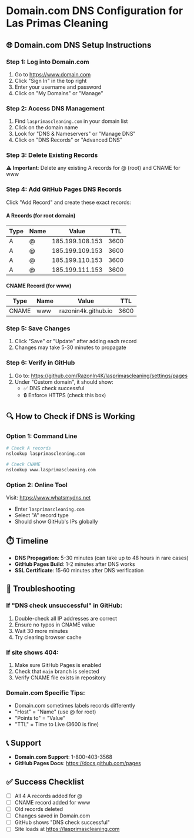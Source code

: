 # Domain.com DNS Configuration for Las Primas Cleaning

## 🌐 Domain.com DNS Setup Instructions

### Step 1: Log into Domain.com
1. Go to https://www.domain.com
2. Click "Sign In" in the top right
3. Enter your username and password
4. Click on "My Domains" or "Manage"

### Step 2: Access DNS Management
1. Find `lasprimascleaning.com` in your domain list
2. Click on the domain name
3. Look for "DNS & Nameservers" or "Manage DNS"
4. Click on "DNS Records" or "Advanced DNS"

### Step 3: Delete Existing Records
⚠️ **Important**: Delete any existing A records for @ (root) and CNAME for www

### Step 4: Add GitHub Pages DNS Records

Click "Add Record" and create these exact records:

#### A Records (for root domain)
| Type | Name | Value | TTL |
|------|------|-------|-----|
| A | @ | 185.199.108.153 | 3600 |
| A | @ | 185.199.109.153 | 3600 |
| A | @ | 185.199.110.153 | 3600 |
| A | @ | 185.199.111.153 | 3600 |

#### CNAME Record (for www)
| Type | Name | Value | TTL |
|------|------|-------|-----|
| CNAME | www | razonin4k.github.io | 3600 |

### Step 5: Save Changes
1. Click "Save" or "Update" after adding each record
2. Changes may take 5-30 minutes to propagate

### Step 6: Verify in GitHub
1. Go to: https://github.com/RazonIn4K/lasprimascleaning/settings/pages
2. Under "Custom domain", it should show:
   - ✅ DNS check successful
   - 🔒 Enforce HTTPS (check this box)

## 🔍 How to Check if DNS is Working

### Option 1: Command Line
```bash
# Check A records
nslookup lasprimascleaning.com

# Check CNAME
nslookup www.lasprimascleaning.com
```

### Option 2: Online Tool
Visit: https://www.whatsmydns.net
- Enter `lasprimascleaning.com`
- Select "A" record type
- Should show GitHub's IPs globally

## ⏱️ Timeline
- **DNS Propagation**: 5-30 minutes (can take up to 48 hours in rare cases)
- **GitHub Pages Build**: 1-2 minutes after DNS works
- **SSL Certificate**: 15-60 minutes after DNS verification

## 🚨 Troubleshooting

### If "DNS check unsuccessful" in GitHub:
1. Double-check all IP addresses are correct
2. Ensure no typos in CNAME value
3. Wait 30 more minutes
4. Try clearing browser cache

### If site shows 404:
1. Make sure GitHub Pages is enabled
2. Check that `main` branch is selected
3. Verify CNAME file exists in repository

### Domain.com Specific Tips:
- Domain.com sometimes labels records differently
- "Host" = "Name" (use @ for root)
- "Points to" = "Value" 
- "TTL" = Time to Live (3600 is fine)

## 📞 Support
- **Domain.com Support**: 1-800-403-3568
- **GitHub Pages Docs**: https://docs.github.com/pages

## ✅ Success Checklist
- [ ] All 4 A records added for @
- [ ] CNAME record added for www
- [ ] Old records deleted
- [ ] Changes saved in Domain.com
- [ ] GitHub shows "DNS check successful"
- [ ] Site loads at https://lasprimascleaning.com